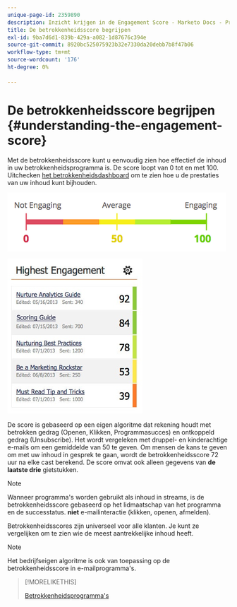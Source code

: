 ```yaml
---
unique-page-id: 2359890
description: Inzicht krijgen in de Engagement Score - Marketo Docs - Productdocumentatie
title: De betrokkenheidsscore begrijpen
exl-id: 9ba7d6d1-839b-429a-a082-1d87676c394e
source-git-commit: 8920bc525075923b32e7330da20debb7b8f47b06
workflow-type: tm+mt
source-wordcount: '176'
ht-degree: 0%

---
```


# De betrokkenheidsscore begrijpen {#understanding-the-engagement-score}

Met de betrokkenheidsscore kunt u eenvoudig zien hoe effectief de inhoud in uw betrokkenheidsprogramma is. De score loopt van 0 tot en met 100. Uitchecken [het betrokkenheidsdashboard](/help/marketo/product-docs/email-marketing/drip-nurturing/reports-and-notifications/the-engagement-dashboard.md) om te zien hoe u de prestaties van uw inhoud kunt bijhouden.

![](assets/image2014-9-25-16-3a24-3a54.png)

![](assets/highestengagementwidget.jpg)

De score is gebaseerd op een eigen algoritme dat rekening houdt met betrokken gedrag (Openen, Klikken, Programmasucces) en ontkoppeld gedrag (Unsubscribe). Het wordt vergeleken met druppel- en kinderachtige e-mails om een gemiddelde van 50 te geven. Om mensen de kans te geven om met uw inhoud in gesprek te gaan, wordt de betrokkenheidsscore 72 uur na elke cast berekend. De score omvat ook alleen gegevens van **de laatste drie** gietstukken.

>[!NOTE]
>
>Wanneer programma&#39;s worden gebruikt als inhoud in streams, is de betrokkenheidsscore gebaseerd op het lidmaatschap van het programma en de successtatus. **niet** e-mailinteractie (klikken, openen, afmelden).

Betrokkenheidsscores zijn universeel voor alle klanten. Je kunt ze vergelijken om te zien wie de meest aantrekkelijke inhoud heeft.

>[!NOTE]
>
>Het bedrijfseigen algoritme is ook van toepassing op de betrokkenheidsscore in e-mailprogramma&#39;s.

>[!MORELIKETHIS]
>
>[Betrokkenheidsprogramma&#39;s](/help/marketo/product-docs/email-marketing/drip-nurturing/creating-an-engagement-program/understanding-engagement-programs.md)
